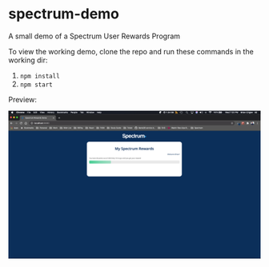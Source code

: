 # spectrum-demo

A small demo of a Spectrum User Rewards Program

To view the working demo, clone the repo and run these commands in the working dir:
1. `npm install`
2. `npm start`

Preview:

![Screenshot](spectrum-demo-screenshot.png)